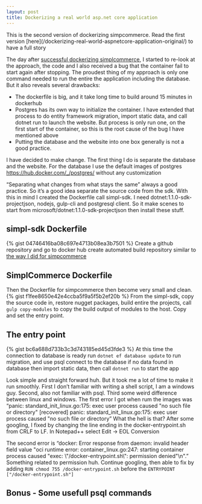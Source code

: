 ```yaml
---
layout: post
title: Dockerizing a real world asp.net core application
---
```


<div class="alert alert-warning" role="alert">
 This is the second version of dockerizing simpcommerce. Read the first version [here](/dockerizing-real-world-aspnetcore-application-original/) to have a full story
</div>

The day after [successful dockerizing simplcommerce](/dockerizing-real-world-aspnetcore-application-original/), I started to re-look at the approach, the code and I also received a bug that the container fail to start again after stopping. 
The proudest thing of my approach is only one command needed to run the entire the application including the database. But it also reveals several drawbacks:

-	The dockerfile is big, and it take long time to build around 15 minutes in dockerhub
-	Postgres has its own way to initialize the container. I have extended that process to do entity framework migration, import static data, and call dotnet run to launch the website. But process is only run one, on the first start of the container, so this is the root cause of the bug I have mentioned above
-	Putting the database and the website into one box generally is not a good practice.

I have decided to make change. The first thing I do is separate the database and the website. For the database I use the default images of postgres https://hub.docker.com/_/postgres/ without any customization

“Separating what changes from what stays the same” always a good practice. So it’s a good idea separate the source code from the sdk. With this in mind I created the Dockerfile call simpl-sdk. I need dotnet:1.1.0-sdk-projectjson, nodejs, gulp-cli and postgresql client. So it make scenes to start from microsoft/dotnet:1.1.0-sdk-projectjson then install these stuff.

## simpl-sdk Dockerfile

{% gist 04746416ba08c697e4713b08ea3b7501 %}
Create a github repository and go to docker hub create automated build repository similar to [the way I did for simpcommerce](/dockerizing-real-world-aspnetcore-application-original/)

## SimplCommerce Dockerfile
Then the Dockerfile for simpcommerce then become very small and clean. 
{% gist f1fee8650e42e4ccba5f9a5f5b2ef20b %}
From the simpl-sdk, copy the source code in, restore nugget packages, build entire the projects, call `gulp copy-modules` to copy the build output of modules to the host. Copy and set the entry point. 


## The entry point
{% gist bc6a688d733b3c3d743185ed45d3fde3 %}
At this time the connection to database is ready run `dotnet ef database update` to run migration, and use psql connect to the database if no data found in database then import static data, then call `dotnet run` to start the app

Look simple and straight forward huh. But it took me a lot of time to make it run smoothly. First I don’t familiar with writing a shell script, I am a windows guy. Second, also not familiar with psql. Third some weird difference between linux and windows.
The first error I got when rum the images was 
“panic: standard_init_linux.go:175: exec user process caused "no such file or directory" [recovered]
        panic: standard_init_linux.go:175: exec user process caused "no such file or directory” 
What the hell is that? After some googling, I fixed by changing the line ending in the docker-entrypoint.sh from CRLF to LF. In Notepad++ select Edit -> EOL Conversion

The second error is 
“docker: Error response from daemon: invalid header field value "oci runtime error: container_linux.go:247: starting container process caused \"exec: \\\"/docker-entrypoint.sh\\\": permission denied\"\n".”
Something related to permission huh. Continue googling, then able to fix by adding
`RUN chmod 755 /docker-entrypoint.sh` before the `ENTRYPOINT ["/docker-entrypoint.sh"]`

## Bonus - Some usefull psql commands
